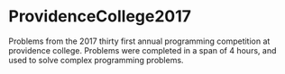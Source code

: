 # ProvidenceCollege2017

Problems from the 2017 thirty first annual programming competition at providence college. Problems were completed in a span of 4 hours, and used to solve complex programming problems. 
